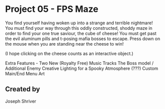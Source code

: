 # Project 05 - FPS Maze

You find yourself having woken up into a strange and terrible nightmare! You must find your way through this oddly constructed, shoddy maze in order to find your one true saviour, the cube of cheese! You must get past the evil aluminum pills and t-posing mafia bosses to escape. Press down on the mouse when you are standing near the cheese to win!

(I hope clicking on the cheese counts as an interactive object.)

Extra Features - 
Two New (Royalty Free) Music Tracks
The Boss model / Additional Enemy 
Creative Lighting for a Spooky Atmosphere (???)
Custom Main/End Menu Art
## Created by
Joseph Shriver
